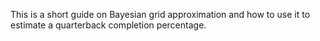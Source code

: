 This is a short guide on Bayesian grid approximation and how to use it to estimate a quarterback completion percentage. 
